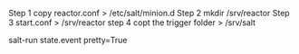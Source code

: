 Step 1 copy reactor.conf > /etc/salt/minion.d
Step 2 mkdir /srv/reactor
Step 3 start.conf > /srv/reactor
step 4 copt the trigger folder > /srv/salt


salt-run state.event pretty=True

